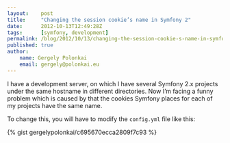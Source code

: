 ```yaml
---
layout:    post
title:     "Changing the session cookie’s name in Symfony 2"
date:      2012-10-13T12:49:28Z
tags:      [symfony, development]
permalink: /blog/2012/10/13/changing-the-session-cookie-s-name-in-symfony-2
published: true
author:
    name: Gergely Polonkai
    email: gergely@polonkai.eu
---
```


I have a development server, on which I have several Symfony 2.x projects under
the same hostname in different directories. Now I’m facing a funny problem
which is caused by that the cookies Symfony places for each of my projects have
the same name.

To change this, you will have to modify the `config.yml` file like this:

{% gist gergelypolonkai/c695670ecca2809f7c93 %}